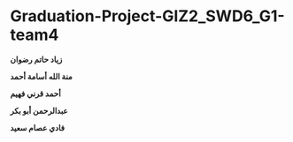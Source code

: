 # Graduation-Project-GIZ2_SWD6_G1-team4

**زياد حاتم رضوان** 

**منة الله أسامة أحمد**

**أحمد قرني فهيم**

**عبدالرحمن أبو بكر** 

**فادي عصام سعيد**
